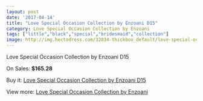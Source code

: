 ```yaml
---
layout: post
date: '2017-04-14'
title: "Love Special Occasion Collection by Enzoani D15"
category: Love Special Occasion Collection by Enzoani
tags: ["little","black","special","bridesmaid","collection"]
image: http://img.hectodress.com/32834-thickbox_default/love-special-occasion-collection-by-enzoani-d15.jpg
---
```

Love Special Occasion Collection by Enzoani D15

On Sales: **$165.28**
<a href="https://www.hectodress.com/love-special-occasion-collection-by-enzoani/15054-love-special-occasion-collection-by-enzoani-d15.html"><amp-img layout="responsive" width="600" height="600" src="//img.hectodress.com/32834-thickbox_default/love-special-occasion-collection-by-enzoani-d15.jpg" alt="Love Special Occasion Collection by Enzoani D15 0" /></a>
<a href="https://www.hectodress.com/love-special-occasion-collection-by-enzoani/15054-love-special-occasion-collection-by-enzoani-d15.html"><amp-img layout="responsive" width="600" height="600" src="//img.hectodress.com/32835-thickbox_default/love-special-occasion-collection-by-enzoani-d15.jpg" alt="Love Special Occasion Collection by Enzoani D15 1" /></a>

Buy it: [Love Special Occasion Collection by Enzoani D15](https://www.hectodress.com/love-special-occasion-collection-by-enzoani/15054-love-special-occasion-collection-by-enzoani-d15.html "Love Special Occasion Collection by Enzoani D15")

View more: [Love Special Occasion Collection by Enzoani](https://www.hectodress.com/270-love-special-occasion-collection-by-enzoani "Love Special Occasion Collection by Enzoani")